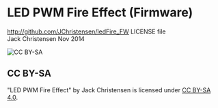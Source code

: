 # LED PWM Fire Effect (Firmware) #
http://github.com/JChristensen/ledFire_FW
LICENSE file  
Jack Christensen Nov 2014  

![CC BY-SA](http://mirrors.creativecommons.org/presskit/buttons/88x31/png/by-sa.png)
## CC BY-SA ##
"LED PWM Fire Effect" by Jack Christensen is licensed under [CC BY-SA 4.0](http://creativecommons.org/licenses/by-sa/4.0/).